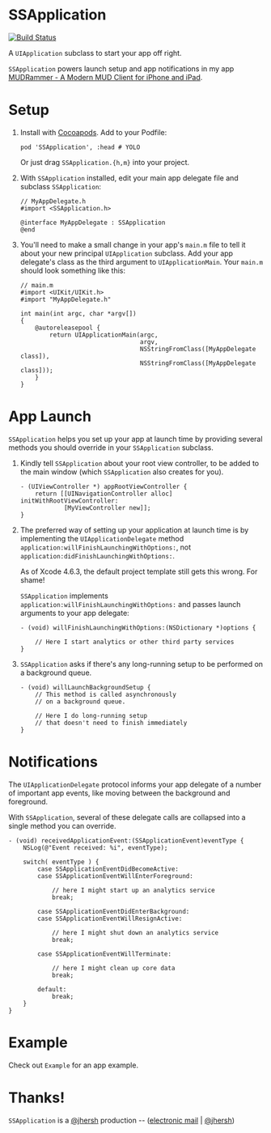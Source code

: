 # SSApplication

[![Build Status](https://travis-ci.org/splinesoft/SSApplication.png?branch=master)](https://travis-ci.org/splinesoft/SSApplication)

A `UIApplication` subclass to start your app off right.

`SSApplication` powers launch setup and app notifications in my app [MUDRammer - A Modern MUD Client for iPhone and iPad](https://itunes.apple.com/us/app/mudrammer-a-modern-mud-client/id597157072?mt=8).

# Setup

1. Install with [Cocoapods](http://cocoapods.org/). Add to your Podfile:

    ```
    pod 'SSApplication', :head # YOLO
    ```
    
    Or just drag `SSApplication.{h,m}` into your project.

2. With `SSApplication` installed, edit your main app delegate file and subclass `SSApplication`:

    ```objc
    // MyAppDelegate.h
    #import <SSApplication.h>

    @interface MyAppDelegate : SSApplication
    @end
    ```

3. You'll need to make a small change in your app's `main.m` file to tell it about your new principal `UIApplication` subclass. Add your app delegate's class as the third argument to `UIApplicationMain`. Your `main.m` should look something like this:

    ```objc
    // main.m
    #import <UIKit/UIKit.h>
    #import "MyAppDelegate.h"

    int main(int argc, char *argv[])
    {
        @autoreleasepool {
            return UIApplicationMain(argc, 
                                     argv, 
                                     NSStringFromClass([MyAppDelegate class]), 
                                     NSStringFromClass([MyAppDelegate class]));
        }
    }
    ```

# App Launch

`SSApplication` helps you set up your app at launch time by providing several methods you should override in your `SSApplication` subclass.

1. Kindly tell `SSApplication` about your root view controller, to be added to the main window (which `SSApplication` also creates for you).

    ```objc
    - (UIViewController *) appRootViewController {
    	return [[UINavigationController alloc] initWithRootViewController:
    			[MyViewController new]];
    }
    ```


2. The preferred way of setting up your application at launch time is by implementing the `UIApplicationDelegate` method `application:willFinishLaunchingWithOptions:`, not `application:didFinishLaunchingWithOptions:`.

    As of Xcode 4.6.3, the default project template still gets this wrong. For shame!
    
    `SSApplication` implements `application:willFinishLaunchingWithOptions:` and passes launch arguments to your app delegate:


    ```objc
    - (void) willFinishLaunchingWithOptions:(NSDictionary *)options {
     
        // Here I start analytics or other third party services
    }
    ```

3. `SSApplication` asks if there's any long-running setup to be performed on a background queue.

    ```objc
    - (void) willLaunchBackgroundSetup {
        // This method is called asynchronously
        // on a background queue.
        
        // Here I do long-running setup
        // that doesn't need to finish immediately
    }
    ```

# Notifications

The `UIApplicationDelegate` protocol informs your app delegate of a number of important app events, like moving between the background and foreground.

With `SSApplication`, several of these delegate calls are collapsed into a single method you can override.

```objc
- (void) receivedApplicationEvent:(SSApplicationEvent)eventType {    
    NSLog(@"Event received: %i", eventType);

    switch( eventType ) {
        case SSApplicationEventDidBecomeActive:
        case SSApplicationEventWillEnterForeground:
            
            // here I might start up an analytics service
            break;
            
        case SSApplicationEventDidEnterBackground:
        case SSApplicationEventWillResignActive:
            
            // here I might shut down an analytics service
            break;
            
        case SSApplicationEventWillTerminate:
            
            // here I might clean up core data
            break;
            
        default:
            break;
    }
}
```

# Example

Check out `Example` for an app example.

# Thanks!

`SSApplication` is a [@jhersh](https://github.com/jhersh) production -- ([electronic mail](mailto:jon@her.sh) | [@jhersh](https://twitter.com/jhersh))